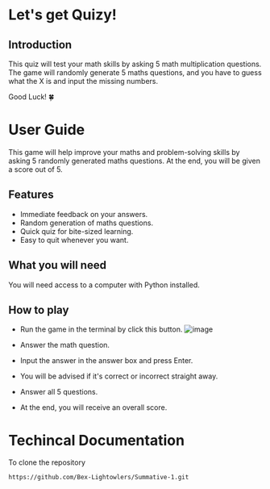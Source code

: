 # Let's get Quizy! 
## Introduction
This quiz will test your math skills by asking 5 math multiplication questions. 
The game will randomly generate 5 maths questions, and you have to guess what the X is and input the missing numbers. 

Good Luck! 🍀

# User Guide
This game will help improve your maths and problem-solving skills by asking 5 randomly generated maths questions. 
At the end, you will be given a score out of 5. 

## Features
- Immediate feedback on your answers.
- Random generation of maths questions.
- Quick quiz for bite-sized learning.
- Easy to quit whenever you want.

## What you will need
You will need access to a computer with Python installed. 

## How to play
- Run the game in the terminal by click this button.
  ![image](https://github.com/user-attachments/assets/42d3235d-644a-4744-8670-75939fc77df5)

- Answer the math question.
- Input the answer in the answer box and press Enter.
- You will be advised if it's correct or incorrect straight away.
- Answer all 5 questions.
- At the end, you will receive an overall score.

# Techincal Documentation
To clone the repository 
```
https://github.com/Bex-Lightowlers/Summative-1.git
```
